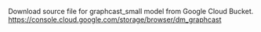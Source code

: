 Download source file for graphcast_small model from Google Cloud Bucket. https://console.cloud.google.com/storage/browser/dm_graphcast